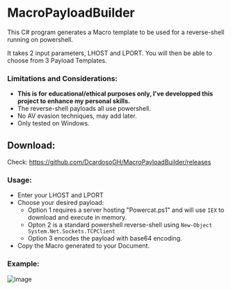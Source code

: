 # MacroPayloadBuilder
This C# program generates a Macro template to be used for a reverse-shell running on powershell.

It takes 2 input parameters, LHOST and LPORT.
You will then be able to choose from 3 Payload Templates.

### Limitations and Considerations:
- **This is for educational/ethical purposes only, I've developped this project to enhance my personal skills.**
- The reverse-shell payloads all use powershell.
- No AV evasion techniques, may add later.
- Only tested on Windows.

## Download:
Check: https://github.com/DcardosoGH/MacroPayloadBuilder/releases


### Usage:
- Enter your LHOST and LPORT
- Choose your desired payload:
   - Option 1 requires a server hosting "Powercat.ps1" and will use `IEX` to download and execute in memory.
   - Opton 2 is a standard powershell reverse-shell using ``New-Object System.Net.Sockets.TCPClient``
   - Option 3 encodes the payload with base64 encoding.
- Copy the Macro generated to your Document.

### Example:
![image](https://user-images.githubusercontent.com/26344222/233415438-1f8118c2-c2ec-4923-a292-e826c2bfca1a.png)

